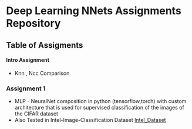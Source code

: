 # Deep Learning NNets Assignments Repository
## Table of Assigments

#### Intro Assignment
- Knn , Ncc Comparison

### Assignment 1 
- MLP - NeuralNet composition in python (tensorflow,torch) with custom architecture that is used for supervised classification of the images of the CIFAR dataset
- Also Tested in Intel-Image-Classification Dataset [Intel_Dataset](https://www.kaggle.com/datasets/puneet6060/intel-image-classification)
<!--
### Assignment 2 
- SVM

### Assignment 3 
- Auto-Encoder

-->
